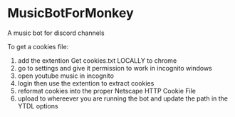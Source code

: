 # MusicBotForMonkey
A music bot for discord channels

To get a cookies file:
1. add the extention Get cookies.txt LOCALLY to chrome
2. go to settings and give it permission to work in incognito windows
3. open youtube music in incognito
4. login then use the extention to extract cookies
5. reformat cookies into the proper Netscape HTTP Cookie File
6. upload to whereever you are running the bot and update the path in the YTDL options

